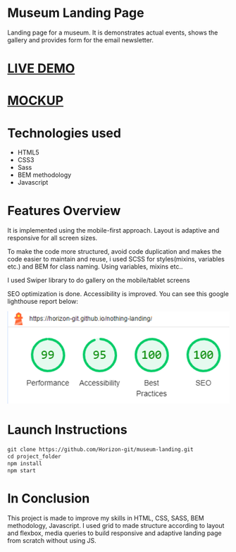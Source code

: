 # Museum Landing Page
<p>Landing page for a museum. It is demonstrates actual events, shows the gallery and provides form for the email newsletter.</p>
<h1><a href="https://horizon-git.github.io/museum-landing/">LIVE DEMO</a></h1>
<h1><a href="https://www.figma.com/file/cRBCqE06cDrY3s4jX7h3iY/%D0%9D%D0%90%D0%9C%D0%A3-(Edit)?node-id=0%3A1">MOCKUP</a></h1>

# Technologies used
<ul>
  <li>HTML5</li>
  <li>CSS3</li>
  <li>Sass</li>
  <li>BEM methodology</li>
  <li>Javascript</li>
</ul>

# Features Overview
<p>It is implemented using the mobile-first approach. Layout is adaptive and responsive for all screen sizes. </p>
<p>To make the code more structured, avoid code duplication and makes the code easier to maintain and reuse, i used SCSS for styles(mixins, variables etc.) and BEM for class naming. Using variables, mixins etc..</p>
<p>I used Swiper library to do gallery on the mobile/tablet screens</p>
<p> SEO optimization is done. Accessibility is improved. You can see this google lighthouse report below:</p>
<p align="center">
  <img src="https://github.com/Horizon-git/nothing-landing/raw/master/src/images/lighthouse.png" width="700px" alt="lighthouse report">
</p>

# Launch Instructions
```
git clone https://github.com/Horizon-git/museum-landing.git
cd project_folder
npm install
npm start
```

# In Conclusion
<p>This project is made to improve my skills in HTML, CSS, SASS, BEM methodology, Javascript. I used grid to made structure according to layout and flexbox, media queries to build responsive and adaptive landing page from scratch without using JS.</p>

